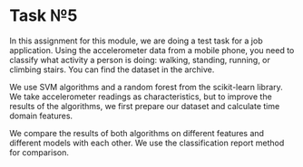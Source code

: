 # Task №5

In this assignment for this module, we are doing a test task for a job application. 
Using the accelerometer data from a mobile phone, you need to classify what activity a person is doing: walking, standing, running, or climbing stairs. You can find the dataset in the archive.

We use SVM algorithms and a random forest from the scikit-learn library. We take accelerometer readings as characteristics, but to improve the results of the algorithms, we first prepare our dataset and calculate time domain features.

We compare the results of both algorithms on different features and different models with each other. We use the classification report method for comparison.
